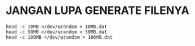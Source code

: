 # JANGAN LUPA GENERATE FILENYA

```
head -c 10MB </dev/urandom > 10MB.dat
head -c 50MB </dev/urandom > 50MB.dat
head -c 100MB </dev/urandom > 100MB.dat
```
